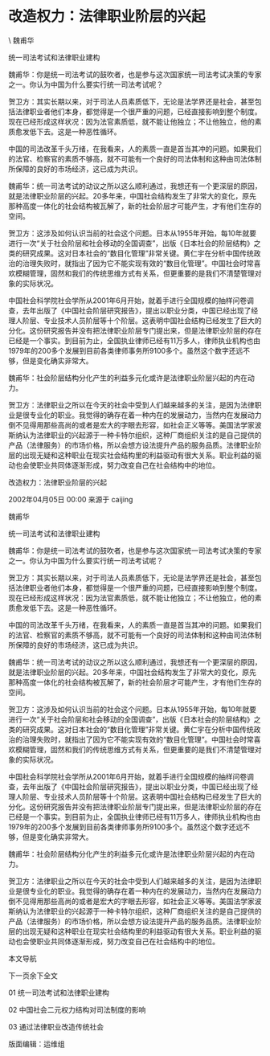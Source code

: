 # 改造权力：法律职业阶层的兴起  





\ 
魏甫华

统一司法考试和法律职业建构

魏甫华：你是统一司法考试的鼓吹者，也是参与这次国家统一司法考试决策的专家之一。你认为中国为什么要实行统一司法考试呢？

贺卫方：其实长期以来，对于司法人员素质低下，无论是法学界还是社会，甚至包括法律职业者他们本身，都觉得是一个很严重的问题，已经直接影响到整个制度。现在已经形成这样状况：因为法官素质低，就不能让他独立；不让他独立，他的素质愈发低下去。这是一种恶性循环。

中国的司法改革千头万绪，在我看来，人的素质一直是首当其冲的问题。如果我们的法官、检察官的素质不够高，就不可能有一个良好的司法体制和这种由司法体制所保障的良好的市场经济，这已成为共识。

魏甫华：统一司法考试的动议之所以这么顺利通过，我想还有一个更深层的原因，就是法律职业阶层的兴起。20多年来，中国社会结构发生了非常大的变化，原先那种高度一体化的社会结构被瓦解了，新的社会阶层才可能产生，才有他们生存的空间。

贺卫方：这涉及如何认识当前的社会这个问题。日本从1955年开始，每10年就要进行一次“关于社会阶层和社会移动的全国调查”，出版《日本社会的阶层结构》之类的研究成果。这对日本社会的“数目化管理”非常关键。黄仁宇在分析中国传统政治的治理失败时，就指出了因为它不能实现有效的“数目化管理”。中国社会时常喜欢模糊管理，固然和我们的传统思维方式有关系，但更重要的是我们不清楚管理对象的实际状况。

中国社会科学院社会学所从2001年6月开始，就着手进行全国规模的抽样问卷调查，去年出版了《中国社会阶层研究报告》，提出以职业分类，中国已经出现了经理人阶层、专业技术人员阶层等十个阶层。这表明中国社会结构已经发生了巨大的分化。这份研究报告并没有把法律职业阶层专门提出来，但是法律职业阶层的存在已经是一个事实。到目前为止，全国执业律师已经有11万多人，律师执业机构也由1979年的200多个发展到目前各类律师事务所9100多个。虽然这个数字还远不够，但是变化确实非常大。

魏甫华：社会阶层结构分化产生的利益多元化或许是法律职业阶层兴起的内在动力。

贺卫方：法律职业之所以在今天的社会中受到人们越来越多的关注，是因为法律职业是很专业化的职业。我觉得的确存在着一种内在的发展动力，当然内在发展动力倒不见得用那些高尚的或者是宏大的字眼去形容，如社会正义等等。美国法学家波斯纳认为法律职业的兴起源于一种卡特尔组织，这种厂商组织关注的是自己提供的产品（法律服务）的市场价格，所以会想方设法提升产品的服务品质。法律职业阶层的出现无疑和这种职业在现实社会结构里的利益驱动有很大关系。职业利益的驱动也会使职业共同体逐渐形成，努力改变自己在社会结构中的地位。


改造权力：法律职业阶层的兴起

2002年04月05日 00:00 来源于 caijing

魏甫华

统一司法考试和法律职业建构

魏甫华：你是统一司法考试的鼓吹者，也是参与这次国家统一司法考试决策的专家之一。你认为中国为什么要实行统一司法考试呢？

贺卫方：其实长期以来，对于司法人员素质低下，无论是法学界还是社会，甚至包括法律职业者他们本身，都觉得是一个很严重的问题，已经直接影响到整个制度。现在已经形成这样状况：因为法官素质低，就不能让他独立；不让他独立，他的素质愈发低下去。这是一种恶性循环。

中国的司法改革千头万绪，在我看来，人的素质一直是首当其冲的问题。如果我们的法官、检察官的素质不够高，就不可能有一个良好的司法体制和这种由司法体制所保障的良好的市场经济，这已成为共识。

魏甫华：统一司法考试的动议之所以这么顺利通过，我想还有一个更深层的原因，就是法律职业阶层的兴起。20多年来，中国社会结构发生了非常大的变化，原先那种高度一体化的社会结构被瓦解了，新的社会阶层才可能产生，才有他们生存的空间。

贺卫方：这涉及如何认识当前的社会这个问题。日本从1955年开始，每10年就要进行一次“关于社会阶层和社会移动的全国调查”，出版《日本社会的阶层结构》之类的研究成果。这对日本社会的“数目化管理”非常关键。黄仁宇在分析中国传统政治的治理失败时，就指出了因为它不能实现有效的“数目化管理”。中国社会时常喜欢模糊管理，固然和我们的传统思维方式有关系，但更重要的是我们不清楚管理对象的实际状况。

中国社会科学院社会学所从2001年6月开始，就着手进行全国规模的抽样问卷调查，去年出版了《中国社会阶层研究报告》，提出以职业分类，中国已经出现了经理人阶层、专业技术人员阶层等十个阶层。这表明中国社会结构已经发生了巨大的分化。这份研究报告并没有把法律职业阶层专门提出来，但是法律职业阶层的存在已经是一个事实。到目前为止，全国执业律师已经有11万多人，律师执业机构也由1979年的200多个发展到目前各类律师事务所9100多个。虽然这个数字还远不够，但是变化确实非常大。

魏甫华：社会阶层结构分化产生的利益多元化或许是法律职业阶层兴起的内在动力。

贺卫方：法律职业之所以在今天的社会中受到人们越来越多的关注，是因为法律职业是很专业化的职业。我觉得的确存在着一种内在的发展动力，当然内在发展动力倒不见得用那些高尚的或者是宏大的字眼去形容，如社会正义等等。美国法学家波斯纳认为法律职业的兴起源于一种卡特尔组织，这种厂商组织关注的是自己提供的产品（法律服务）的市场价格，所以会想方设法提升产品的服务品质。法律职业阶层的出现无疑和这种职业在现实社会结构里的利益驱动有很大关系。职业利益的驱动也会使职业共同体逐渐形成，努力改变自己在社会结构中的地位。



本文导航

下一页余下全文

01 统一司法考试和法律职业建构

02 中国社会二元权力结构对司法制度的影响

03 通过法律职业改造传统社会

版面编辑：运维组